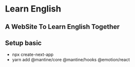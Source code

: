 # Learn English
## A WebSite To Learn English Together

## Setup basic
* npx create-next-app
* yarn add @mantine/core @mantine/hooks @emotion/react